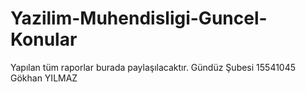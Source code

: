 # Yazilim-Muhendisligi-Guncel-Konular
Yapılan tüm raporlar burada paylaşılacaktır.
Gündüz Şubesi
15541045 Gökhan YILMAZ
